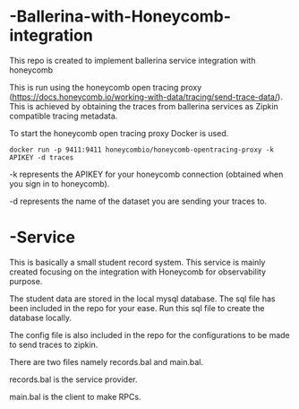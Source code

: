 # -Ballerina-with-Honeycomb-integration
This repo is created to implement ballerina service integration with honeycomb

This is run using the honeycomb open tracing proxy (https://docs.honeycomb.io/working-with-data/tracing/send-trace-data/). 
This is achieved by obtaining the traces from ballerina services as Zipkin compatible tracing metadata.

To start the honeycomb open tracing proxy Docker is used. 
    
    docker run -p 9411:9411 honeycombio/honeycomb-opentracing-proxy -k APIKEY -d traces 

  -k represents the APIKEY for your honeycomb connection (obtained when you sign in to honeycomb).
  
  -d represents the name of the dataset you are sending your traces to.
  
  
# -Service 
This is basically a small student record system. This service is mainly created focusing on the integration with Honeycomb for observability purpose. 

The student data are stored in the local mysql database.
The sql file has been included in the repo for your ease.
Run this sql file to create the database locally.

The config file is also included in the repo for the configurations to be made to send traces to zipkin.

There are two files namely records.bal and main.bal.


records.bal is the service provider.

main.bal is the client to make RPCs.
    



